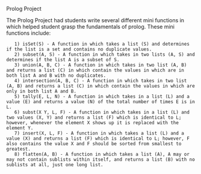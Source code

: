 Prolog Project

The Prolog Project had students write several different mini functions in which helped student grasp the fundamentals of prolog. These mini functions include:

	   1) isSet(S) - A function in which takes a list (S) and determines if the list is a set and contains no duplicate values.
	   2) subset(A, S) - A function in which takes in two lists (A, S) and determines if the list A is a subset of S. 
	   3) union(A, B, C) - A function in which takes in two list (A, B) and returns a list (C) in which contain the values in which are in both list A and B with no duplicates. 
	   4) intersection(A, B, C) - A function in which takes in two list (A, B) and returns a list (C) in which contain the values in which are only in both list A and B.
	   5) tally(E, L, N) - A function in which takes in a list (L) and a value (E) and returns a value (N) of the total number of times E is in L.
	   6) subst(X Y, L, F) - A function in which takes in a list (L) and two values (X, Y) and returns a list (F) which is identical to L; however, whenever the element X shows up it is replaced with the element Y. 
	   7) insert(X, L, F) - A function in which takes a list (L) and a value (X) and returns a list (F) which is identical to L; however, F also contains the value X and F should be sorted from smallest to greatest. 
	   8) flatten(A, B) - A function in which takes a list (A), A may or may not contain sublists within itself, and returns a list (B) with no sublists at all, just one long list.  
	   
